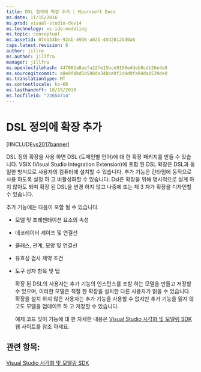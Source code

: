 ```yaml
---
title: DSL 정의에 확장 추가 | Microsoft Docs
ms.date: 11/15/2016
ms.prod: visual-studio-dev14
ms.technology: vs-ide-modeling
ms.topic: conceptual
ms.assetid: 07e133be-92ab-4936-a02b-45d2012bd0a6
caps.latest.revision: 8
author: jillre
ms.author: jillfra
manager: jillfra
ms.openlocfilehash: 447001a8aefa22fe15bce9158eddeb0cdb26e4e8
ms.sourcegitcommit: a8e8f4bd5d508da34bbe9f2d4d9fa94da0539de0
ms.translationtype: MT
ms.contentlocale: ko-KR
ms.lasthandoff: 10/19/2019
ms.locfileid: "72654714"
---
```

# <a name="adding-extensions-to-dsl-definitions"></a>DSL 정의에 확장 추가
[!INCLUDE[vs2017banner](../includes/vs2017banner.md)]

DSL 정의 확장을 사용 하면 DSL (도메인별 언어)에 대 한 확장 패키지를 만들 수 있습니다. VSIX (Visual Studio Integration Extension)에 포함 된 DSL 확장은 DSL과 동일한 방식으로 사용자의 컴퓨터에 설치할 수 있습니다. 추가 기능은 런타임에 동적으로 사용 하도록 설정 하 고 비활성화할 수 있습니다. Dsl은 확장을 위해 명시적으로 설계 하지 않아도 되며 확장 된 DSL을 변경 하지 않고 나중에 또는 제 3 자가 확장을 디자인할 수 있습니다.

 추가 기능에는 다음이 포함 될 수 있습니다.

- 모델 및 프레젠테이션 요소의 속성

- 데코레이터 셰이프 및 연결선

- 클래스, 관계, 모양 및 연결선

- 유효성 검사 제약 조건

- 도구 상자 항목 및 탭

  확장 된 DSL의 사용자는 추가 기능의 인스턴스를 포함 하는 모델을 만들고 저장할 수 있으며, 이러한 모델은 적절 한 확장을 설치한 다른 사용자가 읽을 수 있습니다. 확장을 설치 하지 않은 사용자는 추가 기능을 사용할 수 없지만 추가 기능을 잃지 않고도 모델을 업데이트 하 고 저장할 수 있습니다.

  예제 코드 및이 기능에 대 한 자세한 내용은 [Visual Studio 시각화 및 모델링 SDK](http://go.microsoft.com/fwlink/?LinkID=186128) 웹 사이트를 참조 하세요.

## <a name="see-also"></a>관련 항목:
 [Visual Studio 시각화 및 모델링 SDK](http://go.microsoft.com/fwlink/?LinkID=186128)
